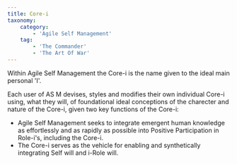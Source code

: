 ```yaml
---
title: Core-i
taxonomy:
    category:
        - 'Agile Self Management'
    tag:
        - 'The Commander'
        - 'The Art Of War'
---
```


Within Agile Self Management the Core-i is the name given to the ideal main personal 'I'.

Each user of AS M devises, styles and modifies their own individual Core-i using, what they will, of foundational ideal conceptions of the charecter and nature of the Core-i, given two key functions of the Core-i:
* Agile Self Management seeks to integrate emergent human knowledge as effortlessly and as rapidly as possible into Positive Participation in Role-i's, including the Core-i.
* The Core-i serves as the vehicle for enabling and synthetically integrating Self will and i-Role will.